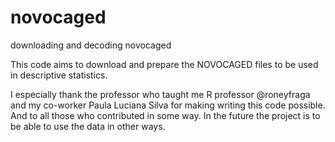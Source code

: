 # novocaged
downloading and decoding novocaged

This code aims to download and prepare the NOVOCAGED files to be used in descriptive statistics.

I especially thank the professor who taught me R professor @roneyfraga and my co-worker Paula Luciana Silva for making writing this code possible. And to all those who contributed in some way.
In the future the project is to be able to use the data in other ways.

